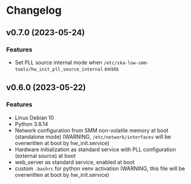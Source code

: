 # Changelog

## v0.7.0 (2023-05-24)

### Features
 - Set PLL source internal mode when `/etc/ska-low-smm-tools/hw_init_pll_source_internal` exists

## v0.6.0 (2023-05-22)

### Features
 - Linux Debian 10
 - Python 3.8.14
 - Network configuration from SMM non-volatile memory at boot (standalone mode) (WARNING, `/etc/network/interfaces` will be overwritten at boot by hw_init.service)
 - Hardware initialization as standard service with PLL configuration (external source) at boot
 - web_server as standard service, enabled at boot
 - custom `.bashrc` for python venv activation (WARNING, this file will be overwritten at boot by hw_init.service)



